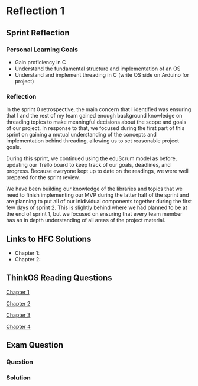 # Reflection 1

## Sprint Reflection
### Personal Learning Goals

* Gain proficiency in C
* Understand the fundamental structure and implementation of an OS
* Understand and implement threading in C (write OS side on Arduino for project)


### Reflection
In the sprint 0 retrospective, the main concern that I identified was ensuring that I and the rest of my team gained enough background knowledge on threading topics to make meaningful decisions about the scope and goals of our project.  In response to that, we focused during the first part of this sprint on gaining a mutual understanding of the concepts and implementation behind threading, allowing us to set reasonable project goals.

During this sprint, we continued using the eduScrum model as before, updating our Trello board to keep track of our goals, deadlines, and progress.  Because everyone kept up to date on the readings, we were well prepared for the sprint review.  

We have been building our knowledge of the libraries and topics that we need to finish implementing our MVP during the latter half of the sprint and are planning to put all of our inidividual components together during the first few days of sprint 2.  This is slightly behind where we had planned to be at the end of sprint 1, but we focused on ensuring that every team member has an in depth understanding of all areas of the project material.


## Links to HFC Solutions
* Chapter 1: 
* Chapter 2: 


## ThinkOS Reading Questions
[Chapter 1](../reading_questions/think_os_ch1.md)

[Chapter 2](../reading_questions/think_os_ch2.md)

[Chapter 3](../reading_questions/think_os_ch3.md)

[Chapter 4](../reading_questions/think_os_ch4.md)


## Exam Question
### Question

### Solution

